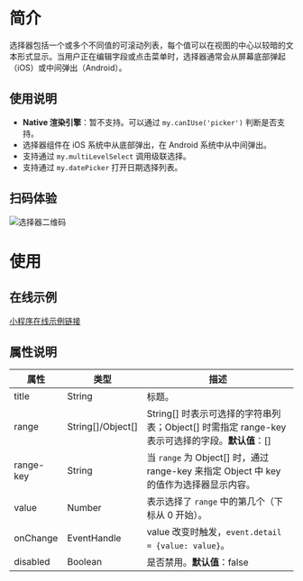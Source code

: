 # 简介

选择器包括一个或多个不同值的可滚动列表，每个值可以在视图的中心以较暗的文本形式显示。当用户正在编辑字段或点击菜单时，选择器通常会从屏幕底部弹起（iOS）或中间弹出（Android）。

## 使用说明

- **Native 渲染引擎**：暂不支持。可以通过 `my.canIUse('picker')` 判断是否支持。
- 选择器组件在 iOS 系统中从底部弹出，在 Android 系统中从中间弹出。
- 支持通过 `my.multiLevelSelect` 调用级联选择。
- 支持通过 `my.datePicker` 打开日期选择列表。

## 扫码体验

![选择器二维码](https://gw.alipayobjects.com/zos/skylark-tools/public/files/6af93644fb19ed9be1d511fe208d4b20.png)

# 使用

## 在线示例

[小程序在线示例链接](https://opendocs.alipay.com/openbox/mini/opendocs/basic-component?view=preview&defaultPage=pages/picker/index&defaultOpenedFiles=pages/picker/index&theme=light)

## 属性说明

| 属性       | 类型             | 描述                                                         |
| ---------- | ---------------- | ------------------------------------------------------------ |
| title      | String           | 标题。                                                       |
| range      | String[]/Object[] | String[] 时表示可选择的字符串列表；Object[] 时需指定 range-key 表示可选择的字段。**默认值**：[] |
| range-key  | String           | 当 `range` 为 Object[] 时，通过 range-key 来指定 Object 中 key 的值作为选择器显示内容。 |
| value      | Number           | 表示选择了 `range` 中的第几个（下标从 0 开始）。                 |
| onChange   | EventHandle      | value 改变时触发，`event.detail = {value: value}`。            |
| disabled   | Boolean          | 是否禁用。**默认值**：false                                  |
